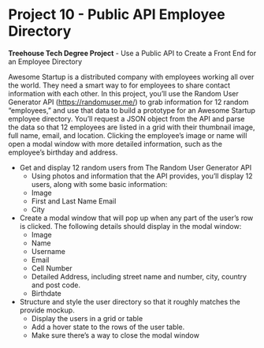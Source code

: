 # Project 10 - Public API Employee Directory

**Treehouse Tech Degree Project** - Use a Public API to Create a Front End for an Employee Directory

Awesome Startup is a distributed company with employees working all over the world. They need a smart way to for employees to share contact information with each other. In this project, you’ll use the Random User Generator API (https://randomuser.me/) to grab information for 12 random “employees,” and use that data to build a prototype for an Awesome Startup employee directory. You’ll request a JSON object from the API and parse the data so that 12 employees are listed in a grid with their thumbnail image, full name, email, and location. Clicking the employee’s image or name will open a modal window with more detailed information, such as the employee’s birthday and address. 

- Get and display 12 random users from The Random User Generator API 
  - Using photos and information that the API provides, you’ll display 12 users, along with some basic information: 
  - Image
  - First and Last Name Email
  - City 
- Create a modal window that will pop up when any part of the user’s row is clicked. The following details should display in the modal window: 
  - Image
  - Name
  - Username
  - Email
  - Cell Number
  - Detailed Address, including street name and number, city, country and post code. 
  - Birthdate 
- Structure and style the user directory so that it roughly matches the provide mockup. 
  - Display the users in a grid or table
  - Add a hover state to the rows of the user table. 
  - Make sure there’s a way to close the modal window 